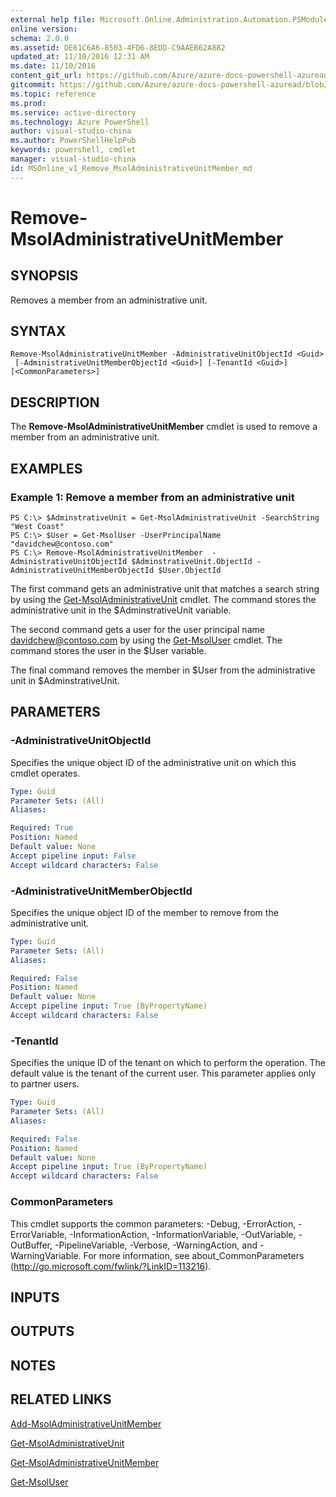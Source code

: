 ```yaml
---
external help file: Microsoft.Online.Administration.Automation.PSModule.dll-Help.xml
online version:
schema: 2.0.0
ms.assetid: DE61C6A6-8503-4FD6-8EDD-C9AAEB62A882
updated_at: 11/10/2016 12:31 AM
ms.date: 11/10/2016
content_git_url: https://github.com/Azure/azure-docs-powershell-azuread/blob/live/Azure%20AD%20Cmdlets/MSOnline/v1/Remove-MsolAdministrativeUnitMember.md
gitcommit: https://github.com/Azure/azure-docs-powershell-azuread/blob/f72983e84de2f467e1a00ba8a6d58936035a33db/Azure%20AD%20Cmdlets/MSOnline/v1/Remove-MsolAdministrativeUnitMember.md
ms.topic: reference
ms.prod: 
ms.service: active-directory
ms.technology: Azure PowerShell
author: visual-studio-china
ms.author: PowerShellHelpPub
keywords: powershell, cmdlet
manager: visual-studio-china
id: MSOnline_v1_Remove_MsolAdministrativeUnitMember_md
---
```


# Remove-MsolAdministrativeUnitMember

## SYNOPSIS
Removes a member from an administrative unit.

## SYNTAX

```
Remove-MsolAdministrativeUnitMember -AdministrativeUnitObjectId <Guid>
 [-AdministrativeUnitMemberObjectId <Guid>] [-TenantId <Guid>] [<CommonParameters>]
```

## DESCRIPTION
The **Remove-MsolAdministrativeUnitMember** cmdlet is used to remove a member from an administrative unit.

## EXAMPLES

### Example 1: Remove a member from an administrative unit

```
PS C:\> $AdminstrativeUnit = Get-MsolAdministrativeUnit -SearchString "West Coast"
PS C:\> $User = Get-MsolUser -UserPrincipalName "davidchew@contoso.com"
PS C:\> Remove-MsolAdministrativeUnitMember  -AdministrativeUnitObjectId $AdminstrativeUnit.ObjectId -AdministrativeUnitMemberObjectId $User.ObjectId
```

The first command gets an administrative unit that matches a search string by using the [Get-MsolAdministrativeUnit](./Get-MsolAdministrativeUnit.md) cmdlet.
The command stores the administrative unit in the $AdminstrativeUnit variable.

The second command gets a user for the user principal name davidchew@contoso.com by using the [Get-MsolUser](./Get-MsolUser.md) cmdlet.
The command stores the user in the $User variable.

The final command removes the member in $User from the administrative unit in $AdminstrativeUnit.

## PARAMETERS

### -AdministrativeUnitObjectId
Specifies the unique object ID of the administrative unit on which this cmdlet operates.

```yaml
Type: Guid
Parameter Sets: (All)
Aliases:

Required: True
Position: Named
Default value: None
Accept pipeline input: False
Accept wildcard characters: False
```

### -AdministrativeUnitMemberObjectId
Specifies the unique object ID of the member to remove from the administrative unit.

```yaml
Type: Guid
Parameter Sets: (All)
Aliases:

Required: False
Position: Named
Default value: None
Accept pipeline input: True (ByPropertyName)
Accept wildcard characters: False
```

### -TenantId
Specifies the unique ID of the tenant on which to perform the operation.
The default value is the tenant of the current user.
This parameter applies only to partner users.

```yaml
Type: Guid
Parameter Sets: (All)
Aliases:

Required: False
Position: Named
Default value: None
Accept pipeline input: True (ByPropertyName)
Accept wildcard characters: False
```

### CommonParameters
This cmdlet supports the common parameters: -Debug, -ErrorAction, -ErrorVariable, -InformationAction, -InformationVariable, -OutVariable, -OutBuffer, -PipelineVariable, -Verbose, -WarningAction, and -WarningVariable. For more information, see about_CommonParameters (http://go.microsoft.com/fwlink/?LinkID=113216).

## INPUTS

## OUTPUTS

## NOTES

## RELATED LINKS
[Add-MsolAdministrativeUnitMember](xref:MSOnline/v1/Add-MsolAdministrativeUnitMember.md)

[Get-MsolAdministrativeUnit](xref:MSOnline/v1/Get-MsolAdministrativeUnit.md)

[Get-MsolAdministrativeUnitMember](xref:MSOnline/v1/Get-MsolAdministrativeUnitMember.md)

[Get-MsolUser](xref:MSOnline/v1/Get-MsolUser.md)
